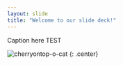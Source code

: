 ```yaml
---
layout: slide
title: "Welcome to our slide deck!"
---
```


Caption here
TEST

![cherryontop-o-cat](https://octodex.github.com/images/cherryontop-o-cat.png)
{: .center}
